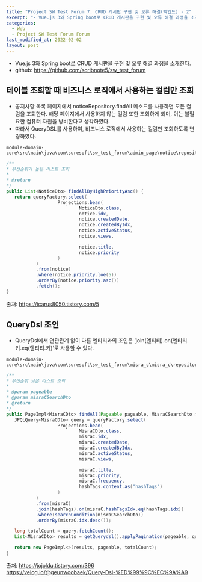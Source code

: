 ```yaml
---
title: "Project SW Test Forum 7. CRUD 게시판 구현 및 오류 해결(벡엔드) - 2"
excerpt: "- Vue.js 3와 Spring boot로 CRUD 게시판을 구현 및 오류 해결 과정을 소개한다.  "
categories:
  - Web
  - Project SW Test Forum Forum
last_modified_at: 2022-02-02
layout: post
---
```

- Vue.js 3와 Spring boot로 CRUD 게시판을 구현 및 오류 해결 과정을 소개한다.
- github: <https://github.com/scribnote5/sw_test_forum>



## 테이블 조회할 때 비즈니스 로직에서 사용하는 컬럼만 조회
- 공지사항 목록 페이지에서 noticeRepository.findAll 메소드를 사용하면 모든 컬럼을 조회한다. 해당 페이지에서 사용하지 않는 컬럼 또한 조회하게 되며, 이는 불필요한 컴퓨터 자원을 낭비한다고 생각하였다.
- 따라서 QueryDSL를 사용하여, 비즈니스 로직에서 사용하는 컬럼만 조회하도록 변경하였다.

```
module-domain-core\src\main\java\com\suresoft\sw_test_forum\admin_page\notice\repository\NoticeRepositoryImpl.java
```

```java
/**
* 우선순위가 높은 리스트 조회
*
* @return
*/
public List<NoticeDto> findAllByHighPriorityAsc() {
   return queryFactory.select(
                   Projections.bean(
                           NoticeDto.class,
                           notice.idx,
                           notice.createdDate,
                           notice.createdByIdx,
                           notice.activeStatus,
                           notice.views,

                           notice.title,
                           notice.priority
                   )
           )
           .from(notice)
           .where(notice.priority.loe(5))
           .orderBy(notice.priority.asc())
           .fetch();
}
```

출처: <https://icarus8050.tistory.com/5>



## QueryDsl 조인
- QueryDsl에서 연관관계 없이 다른 엔티티과의 조인은 ‘join(엔티티).on(엔티티.키.eq(엔티티.키)’로 사용할 수 있다.

```
module-domain-core\src\main\java\com\suresoft\sw_test_forum\misra_c\misra_c\repository\MisraCRepositoryImpl.java
```

```java
/**
* 우선순위 낮은 리스트 조회
*
* @param pageable
* @param misraCSearchDto
* @return
*/
public PageImpl<MisraCDto> findAll(Pageable pageable, MisraCSearchDto misraCSearchDto) {
   JPQLQuery<MisraCDto> query = queryFactory.select(
                   Projections.bean(
                           MisraCDto.class,
                           misraC.idx,
                           misraC.createdDate,
                           misraC.createdByIdx,
                           misraC.activeStatus,
                           misraC.views,

                           misraC.title,
                           misraC.priority,
                           misraC.frequency,
                           hashTags.content.as("hashTags")
                   )
           )
           .from(misraC)
           .join(hashTags).on(misraC.hashTagsIdx.eq(hashTags.idx))
           .where(searchCondition(misraCSearchDto))
           .orderBy(misraC.idx.desc());

   long totalCount = query.fetchCount();
   List<MisraCDto> results = getQuerydsl().applyPagination(pageable, query).fetch();

   return new PageImpl<>(results, pageable, totalCount);
}
```

출처: <https://jojoldu.tistory.com/396><br>
<https://velog.io/@geunwoobaek/Query-Dsl-%ED%99%9C%EC%9A%A9>
